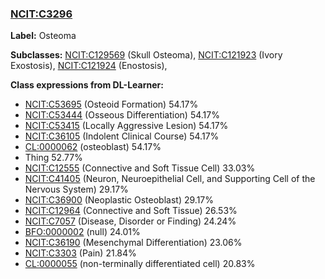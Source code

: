 
### [NCIT:C3296](http://purl.obolibrary.org/obo/NCIT_C3296)
**Label:** Osteoma

**Subclasses:** [NCIT:C129569](http://purl.obolibrary.org/obo/NCIT_C129569) (Skull Osteoma), [NCIT:C121923](http://purl.obolibrary.org/obo/NCIT_C121923) (Ivory Exostosis), [NCIT:C121924](http://purl.obolibrary.org/obo/NCIT_C121924) (Enostosis), 

**Class expressions from DL-Learner:**

- [NCIT:C53695](http://purl.obolibrary.org/obo/NCIT_C53695) (Osteoid Formation) 54.17%
- [NCIT:C53444](http://purl.obolibrary.org/obo/NCIT_C53444) (Osseous Differentiation) 54.17%
- [NCIT:C53415](http://purl.obolibrary.org/obo/NCIT_C53415) (Locally Aggressive Lesion) 54.17%
- [NCIT:C36105](http://purl.obolibrary.org/obo/NCIT_C36105) (Indolent Clinical Course) 54.17%
- [CL:0000062](http://purl.obolibrary.org/obo/CL_0000062) (osteoblast) 54.17%
- Thing 52.77%
- [NCIT:C12555](http://purl.obolibrary.org/obo/NCIT_C12555) (Connective and Soft Tissue Cell) 33.03%
- [NCIT:C41405](http://purl.obolibrary.org/obo/NCIT_C41405) (Neuron, Neuroepithelial Cell, and Supporting Cell of the Nervous System) 29.17%
- [NCIT:C36900](http://purl.obolibrary.org/obo/NCIT_C36900) (Neoplastic Osteoblast) 29.17%
- [NCIT:C12964](http://purl.obolibrary.org/obo/NCIT_C12964) (Connective and Soft Tissue) 26.53%
- [NCIT:C7057](http://purl.obolibrary.org/obo/NCIT_C7057) (Disease, Disorder or Finding) 24.24%
- [BFO:0000002](http://purl.obolibrary.org/obo/BFO_0000002) (null) 24.01%
- [NCIT:C36190](http://purl.obolibrary.org/obo/NCIT_C36190) (Mesenchymal Differentiation) 23.06%
- [NCIT:C3303](http://purl.obolibrary.org/obo/NCIT_C3303) (Pain) 21.84%
- [CL:0000055](http://purl.obolibrary.org/obo/CL_0000055) (non-terminally differentiated cell) 20.83%



